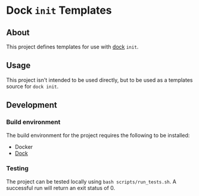 Dock `init` Templates
=====================

About
-----

This project defines templates for use with
[dock](https://github.com/ezanmoto/dock) `init`.

Usage
-----

This project isn't intended to be used directly, but to be used as a templates
source for `dock init`.

Development
-----------

### Build environment

The build environment for the project requires the following to be installed:

* Docker
* [Dock](https://github.com/ezanmoto/dock)

### Testing

The project can be tested locally using `bash scripts/run_tests.sh`. A
successful run will return an exit status of 0.

